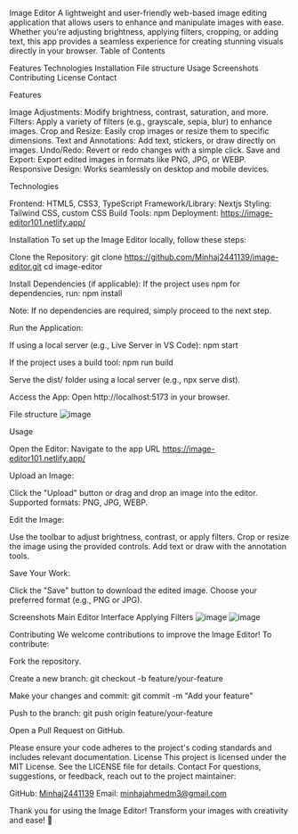 Image Editor
A lightweight and user-friendly web-based image editing application that allows users to enhance and manipulate images with ease. Whether you're adjusting brightness, applying filters, cropping, or adding text, this app provides a seamless experience for creating stunning visuals directly in your browser.
Table of Contents

Features
Technologies
Installation
File structure 
Usage
Screenshots
Contributing
License
Contact

Features

Image Adjustments: Modify brightness, contrast, saturation, and more.
Filters: Apply a variety of filters (e.g., grayscale, sepia, blur) to enhance images.
Crop and Resize: Easily crop images or resize them to specific dimensions.
Text and Annotations: Add text, stickers, or draw directly on images.
Undo/Redo: Revert or redo changes with a simple click.
Save and Export: Export edited images in formats like PNG, JPG, or WEBP.
Responsive Design: Works seamlessly on desktop and mobile devices.

Technologies

Frontend: HTML5, CSS3, TypeScript
Framework/Library: Nextjs
Styling: Tailwind CSS, custom CSS
Build Tools: npm
Deployment: https://image-editor101.netlify.app/

Installation
To set up the Image Editor locally, follow these steps:

Clone the Repository:
git clone https://github.com/Minhaj2441139/image-editor.git
cd image-editor


Install Dependencies (if applicable):
If the project uses npm for dependencies, run:
npm install

Note: If no dependencies are required, simply proceed to the next step.

Run the Application:

If using a local server (e.g., Live Server in VS Code):
npm start


If the project uses a build tool:
npm run build

Serve the dist/ folder using a local server (e.g., npx serve dist).



Access the App:
Open http://localhost:5173 in your browser.

File structure
![image](https://github.com/user-attachments/assets/8bb0d2a0-5aea-4193-899a-e8ee751c4478)

Usage

Open the Editor:
Navigate to the app URL https://image-editor101.netlify.app/

Upload an Image:

Click the "Upload" button or drag and drop an image into the editor.
Supported formats: PNG, JPG, WEBP.


Edit the Image:

Use the toolbar to adjust brightness, contrast, or apply filters.
Crop or resize the image using the provided controls.
Add text or draw with the annotation tools.


Save Your Work:

Click the "Save" button to download the edited image.
Choose your preferred format (e.g., PNG or JPG).



Screenshots
Main Editor Interface
Applying Filters
![image](https://github.com/user-attachments/assets/e6bb1827-9e63-49a6-b199-114caa17a122)
![image](https://github.com/user-attachments/assets/0da55b0a-0601-4b91-9474-ded69916cdfa)

Contributing
We welcome contributions to improve the Image Editor! To contribute:

Fork the repository.

Create a new branch:
git checkout -b feature/your-feature


Make your changes and commit:
git commit -m "Add your feature"


Push to the branch:
git push origin feature/your-feature


Open a Pull Request on GitHub.


Please ensure your code adheres to the project's coding standards and includes relevant documentation.
License
This project is licensed under the MIT License. See the LICENSE file for details.
Contact
For questions, suggestions, or feedback, reach out to the project maintainer:

GitHub: [Minhaj2441139](https://github.com/Minhaj2441139)
Email: minhajahmedm3@gmail.com


Thank you for using the Image Editor! Transform your images with creativity and ease! 🎨
